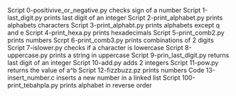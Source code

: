 Script 0-positivive_or_negative.py checks sign of a number
Script 1-last_digit.py  prints last digit of an integer
Script 2-print_alphabet.py prints alphabets characters
Script 3-print_alphabt.py prints alphabets except q and e
 Script 4-print_hexa.py prints hexadecimals
Script 5-print_comb2.py prints numbers
Scrpt 6-print_comb3.py prints combinations of 2 digits
Script 7-islower.py checks if a character is lowercase
Script 8-uppercase.py prints a string in uppercase
Script 9-prin_last_digit.py returns last digit of an integer
Script 10-add.py adds 2 integers
Script 11-pow.py returns the value of a^b
Script 12-fizzbuzz.pz prints numbers
Code 13-insert_number.c inserts a new number in a linked list
Script 100-print_tebahpla.py prints alphabet in reverse order
